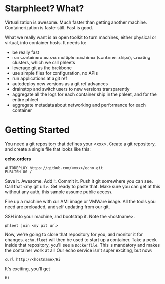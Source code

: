 # Starphleet? What?
Virtualization is awesome. Much faster than getting another machine.
Containerization is faster still. Fast is good.

What we really want is an open toolkit to turn machines, either physical
or virtual, into container hosts. It needs to:

* be really fast
* run containers across multiple machines (container ships), creating
  clusters, which we call phleets
* leverage git as the backbone
* use simple files for configuration, no APIs
* run applications at a git ref
* autodeploy new versions as a git ref advances
* drainstop and switch users to new versions transparently
* aggregate all the logs for each container ship in the phleet, and for
  the entire phleet
* aggregate metadata about networking and performance for each container

# Getting Started
You need a git repository that defines your \<xxx\>. Create a git
repository, and create a single file that looks like this:

**echo.orders**
```
AUTODEPLOY https://github.com/<xxx>/echo.git
PUBLISH 80 /
```

Save it. Awesome. Add it. Commit it. Push it git somewhere you can see.
Call that \<my git url\>. Get ready to paste that. Make sure you can get
at this without any auth, this sample assume public access.

Fire up a machine with our AMI image or VMWare image. All the tools you
need are preloaded, and self updating from our git.

SSH into your machine, and bootstrap it. Note the \<hostname\>.

```
phleet join <my git url>
```

Now, we're going to clone that repository for you, and monitor it for
changes. `echo.fleet` will then be used to start up a container. Take a
peek inside that repository, you'll see a `Dockerfile`. This is
mandatory and makes the container work at all. Our echo service isn't
super exciting, but now:

```
curl http://<hostname>/Hi
```

It's exciting, you'll get
```
Hi
```
